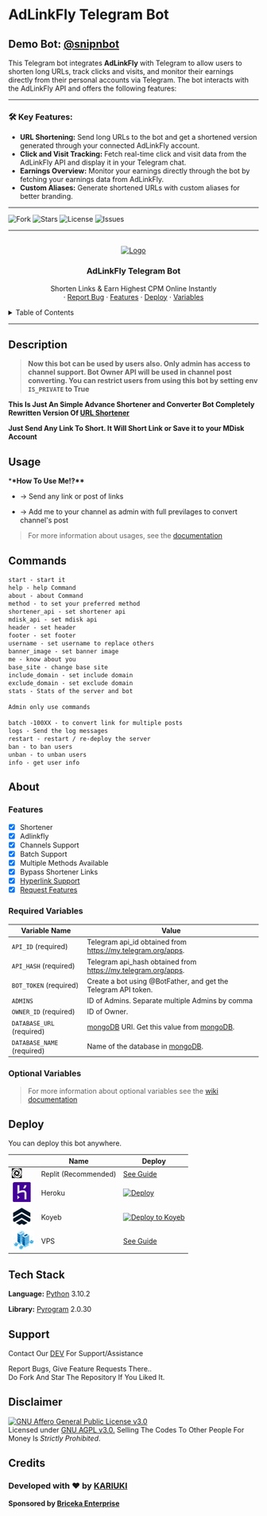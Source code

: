 # AdLinkFly Telegram Bot

## Demo Bot: [@snipnbot](https://t.me/snipnbot)

This Telegram bot integrates **AdLinkFly** with Telegram to allow users to shorten long URLs, track clicks and visits, and monitor their earnings directly from their personal accounts via Telegram. The bot interacts with the AdLinkFly API and offers the following features:

---

### **🛠️ Key Features:**
- **URL Shortening:** Send long URLs to the bot and get a shortened version generated through your connected AdLinkFly account.
- **Click and Visit Tracking:** Fetch real-time click and visit data from the AdLinkFly API and display it in your Telegram chat.
- **Earnings Overview:** Monitor your earnings directly through the bot by fetching your earnings data from AdLinkFly.
- **Custom Aliases:** Generate shortened URLs with custom aliases for better branding.

---

<p align="center">

![Fork](https://img.shields.io/github/forks/kariuki727/adlinkbot?style=for-the-badge)
![Stars](https://img.shields.io/github/stars/kariuki727/adlinkbot?color=%23&style=for-the-badge)
![License](https://img.shields.io/github/license/kariuki727/adlinkbot?style=for-the-badge)
![Issues](https://img.shields.io/github/issues/kariuki727/adlinkbot?style=for-the-badge)

</p>

---

<!-- PROJECT LOGO -->
<br />
<div align="center">
  <a href="https://github.com/kariuki727/adlinkbot">
    <img src="https://i.ibb.co/1mwchh9/Screenshot-2022-07-08-at-11-06-34-AM.png" alt="Logo" width="20" height="20">
  </a>

  <h3 align="center">AdLinkFly Telegram Bot</h3>

  <p align="center">
    Shorten Links & Earn Highest CPM Online Instantly
    <br />
    ·
    <a href="https://support.briceka.com/">Report Bug</a>
    ·
    <a href="https://github.com/kariuki727/adlinkbot#features">Features</a>
    ·
    <a href="https://github.com/kariuki727/adlinkbot#deploy">Deploy</a>
    ·
    <a href="https://github.com/kariuki727/adlinkbot#required-variables">Variables</a>
  </p>
</div>

<!-- TABLE OF CONTENTS -->
<details>
  <summary>Table of Contents</summary>
  <ol>
    <li><a href="#description">Description</a></li>
    <li><a href="#usage">Usage</a></li>
    <li><a href="#commands">Commands</a></li>
    <li>
        <a href="#about">About</a>
        <ul>
        <li><a href="#features">Features</a></li>
        <li><a href="#required-variables">Required Variables</a></li>
        <li><a href="#optional-variables">Optional Variables</a></li>
      </ul>
      </li>
    <li><a href="#deploy">Deploy</a></li>
    <li><a href="#tech-stack">Tech Stack</a></li>
    <li><a href="#support">Support</a></li>
    <li><a href="#disclaimer">Disclaimer</a></li>
    <li><a href="#credits">Credits</a></li>
  </ol>
</details>

---

## Description

> **Now this bot can be used by users also. Only admin has access to channel support. Bot Owner API will be used in channel post converting. You can restrict users from using this bot by setting env `IS_PRIVATE` to True**

**This Is Just An Simple Advance Shortener and Converter Bot Completely Rewritten Version Of [URL Shortener](https://github.com/t2links/URL-Shortener-bot)**

**Just Send Any Link To Short. It Will Short Link or Save it to your MDisk Account**

## Usage

\***\*How To Use Me!?\*\***

- -> Send any link or post of links

- -> Add me to your channel as admin with full previlages to convert channel's post

> For more information about usages, see the [documentation](https://github.com/kariuki727/adlinkbot/wiki/Usage)

## Commands

```
start - start it
help - help Command
about - about Command
method - to set your preferred method
shortener_api - set shortener api
mdisk_api - set mdisk api
header - set header
footer - set footer
username - set username to replace others
banner_image - set banner image
me - know about you
base_site - change base site
include_domain - set include domain
exclude_domain - set exclude domain
stats - Stats of the server and bot

Admin only use commands

batch -100XX - to convert link for multiple posts
logs - Send the log messages
restart - restart / re-deploy the server
ban - to ban users
unban - to unban users
info - get user info
```

## About

### Features

- [x] Shortener
- [x] Adlinkfly
- [x] Channels Support
- [x] Batch Support
- [x] Multiple Methods Available
- [x] Bypass Shortener Links
- [x] [Hyperlink Support](https://example.com/)
- [x] [Request Features](https://support.briceka.com/)

### Required Variables

| Variable Name              | Value                                                                                                                                                          |
| -------------------------- | -------------------------------------------------------------------------------------------------------------------------------------------------------------- |
| `API_ID` (required)        | Telegram api_id obtained from <https://my.telegram.org/apps>.                                                                                                  |
| `API_HASH` (required)      | Telegram api_hash obtained from <https://my.telegram.org/apps>.                                                                                                |
| `BOT_TOKEN` (required)     | Create a bot using @BotFather, and get the Telegram API token.                                                                                                 |
| `ADMINS`                   | ID of Admins. Separate multiple Admins by comma                                                                                                                |
| `OWNER_ID` (required)      | ID of Owner.                                                                                                                                                   |
| `DATABASE_URL` (required)  | [mongoDB](https://www.mongodb.com) URI. Get this value from [mongoDB](https://www.mongodb.com). |
| `DATABASE_NAME` (required) | Name of the database in [mongoDB](https://www.mongodb.com).   |

### Optional Variables

> For more information about optional variables see the [wiki documentation](https://github.com/kariuki727/adlinkbot/wiki/About#optional-variables)

## Deploy

You can deploy this bot anywhere.

|                                                        | Name                 | Deploy                                                                                                                                                                                                                             |
| ------------------------------------------------------ | -------------------- | ---------------------------------------------------------------------------------------------------------------------------------------------------------------------------------------------------------------------------------- |
| ![Replit](assets/img/replit.jpg)                       | Replit (Recommended) | [See Guide](/guides/replit.md)                                                                                                                                                                                                     |
| [![Heroku](assets/img/heroku.png)](https://heroku.com) | Heroku               | [![Deploy](https://www.herokucdn.com/deploy/button.svg)](https://heroku.com/deploy?template=https://github.com/kariuki727/adlinkbot)                                                                                      |
| ![Koyeb](assets/img/koyeb.png)                         | Koyeb                | [![Deploy to Koyeb](https://www.koyeb.com/static/images/deploy/button.svg)](https://app.koyeb.com/apps/deploy?type=git&repository=kariuki727/adlinkbot-v2&name=url-shortener-v2&run_command=python3%20-m%20main&branch=main) |
| ![VPS](assets/img/vps.png)                             | VPS                  | [See Guide](/guides/vps.md)                                                                                                                                                                                                        |

## Tech Stack

**Language:** [Python](https://www.python.org/) 3.10.2

**Library:** [Pyrogram](https://github.com/pyrogram/pyrogram) 2.0.30

## Support

Contact Our [DEV](https://support.briceka.com/) For Support/Assistance

Report Bugs, Give Feature Requests There..  
Do Fork And Star The Repository If You Liked It.

## Disclaimer

[![GNU Affero General Public License v3.0](https://www.gnu.org/graphics/agplv3-155x51.png)](https://www.gnu.org/licenses/agpl-3.0.en.html#header)  
Licensed under [GNU AGPL v3.0.](LICENSE)
Selling The Codes To Other People For Money Is _Strictly Prohibited_.

## Credits

### **Developed with ❤️ by [KARIUKI](https://github.com/kariuki727)**
**Sponsored by [Briceka Enterprise](https://bricekainc.github.io/)**

